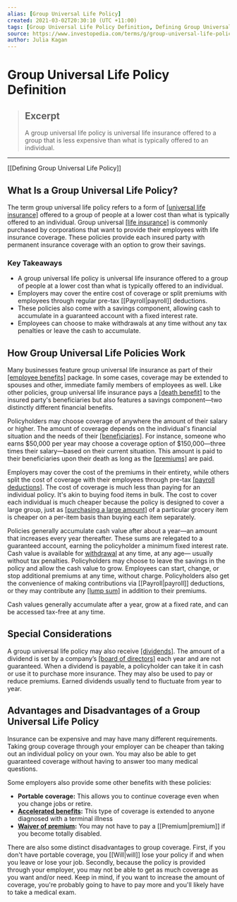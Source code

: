 ```yaml
---
alias: [Group Universal Life Policy]
created: 2021-03-02T20:30:10 (UTC +11:00)
tags: [Group Universal Life Policy Definition, Defining Group Universal Life Policy]
source: https://www.investopedia.com/terms/g/group-universal-life-policy.asp
author: Julia Kagan
---
```


# Group Universal Life Policy Definition

> ## Excerpt
> A group universal life policy is universal life insurance offered to a group that is less expensive than what is typically offered to an individual.

---

[[Defining Group Universal Life Policy]]
## What Is a Group Universal Life Policy?

The term group universal life policy refers to a form of [[universal life insurance]](https://www.investopedia.com/terms/u/universallife.asp) offered to a group of people at a lower cost than what is typically offered to an individual. Group universal [[life insurance]](https://www.investopedia.com/terms/l/lifeinsurance.asp) is commonly purchased by corporations that want to provide their employees with life insurance coverage. These policies provide each insured party with permanent insurance coverage with an option to grow their savings.

### Key Takeaways

-   A group universal life policy is universal life insurance offered to a group of people at a lower cost than what is typically offered to an individual.
-   Employers may cover the entire cost of coverage or split premiums with employees through regular pre-tax [[Payroll|payroll]] deductions.
-   These policies also come with a savings component, allowing cash to accumulate in a guaranteed account with a fixed interest rate.
-   Employees can choose to make withdrawals at any time without any tax penalties or leave the cash to accumulate.

## How Group Universal Life Policies Work

Many businesses feature group universal life insurance as part of their [[employee benefits]](https://www.investopedia.com/articles/pf/09/deciphering-benefits-at-new-job.asp) package. In some cases, coverage may be extended to spouses and other, immediate family members of employees as well. Like other policies, group universal life insurance pays a [[death benefit]](https://www.investopedia.com/terms/d/deathbenefit.asp) to the insured party's beneficiaries but also features a savings component—two distinctly different financial benefits.

Policyholders may choose coverage of anywhere the amount of their salary or higher. The amount of coverage depends on the individual's financial situation and the needs of their [[beneficiaries]](https://www.investopedia.com/terms/b/beneficiary.asp). For instance, someone who earns $50,000 per year may choose a coverage option of $150,000—three times their salary—based on their current situation. This amount is paid to their beneficiaries upon their death as long as the [[premiums]](https://www.investopedia.com/terms/p/[[Premium|premium]].asp) are paid.

Employers may cover the cost of the premiums in their entirety, while others split the cost of coverage with their employees through pre-tax [[payroll deductions]](https://www.investopedia.com/terms/p/[[Payroll|payroll]]-deduction-plan.asp). The cost of coverage is much less than paying for an individual policy. It's akin to buying food items in bulk. The cost to cover each individual is much cheaper because the policy is designed to cover a large group, just as [[purchasing a large amount]](https://www.investopedia.com/terms/v/volume-discount.asp) of a particular grocery item is cheaper on a per-item basis than buying each item separately.

Policies generally accumulate cash value after about a year—an amount that increases every year thereafter. These sums are relegated to a guaranteed account, earning the policyholder a minimum fixed interest rate. Cash value is available for [withdrawal](https://www.investopedia.com/terms/w/withdrawal.asp) at any time, at any age— usually without tax penalties. Policyholders may choose to leave the savings in the policy and allow the cash value to grow. Employees can start, change, or stop additional premiums at any time, without charge. Policyholders also get the convenience of making contributions via [[Payroll|payroll]] deductions, or they may contribute any [[lump sum]](https://www.investopedia.com/terms/l/lump-sum-payment.asp) in addition to their premiums.

Cash values generally accumulate after a year, grow at a fixed rate, and can be accessed tax-free at any time.

## Special Considerations

A group universal life policy may also receive [[dividends]](https://www.investopedia.com/terms/d/dividend.asp). The amount of a dividend is set by a company’s [[board of directors]](https://www.investopedia.com/terms/b/boardofdirectors.asp) each year and are not guaranteed. When a dividend is payable, a policyholder can take it in cash or use it to purchase more insurance. They may also be used to pay or reduce premiums. Earned dividends usually tend to fluctuate from year to year.

## Advantages and Disadvantages of a Group Universal Life Policy

Insurance can be expensive and may have many different requirements. Taking group coverage through your employer can be cheaper than taking out an individual policy on your own. You may also be able to get guaranteed coverage without having to answer too many medical questions.

Some employers also provide some other benefits with these policies:

-   **Portable** **coverage:** This allows you to continue coverage even when you change jobs or retire.
-   **[Accelerated benefits](https://www.investopedia.com/terms/a/accelerated-benefits.asp):** This type of coverage is extended to anyone diagnosed with a terminal illness
-   **[Waiver of premium](https://www.investopedia.com/terms/w/waiver_of_premium.asp):** You may not have to pay a [[Premium|premium]] if you become totally disabled.

There are also some distinct disadvantages to group coverage. First, if you don't have portable coverage, you [[Will|will]] lose your policy if and when you leave or lose your job. Secondly, because the policy is provided through your employer, you may not be able to get as much coverage as you want and/or need. Keep in mind, if you want to increase the amount of coverage, you're probably going to have to pay more and you'll likely have to take a medical exam.
